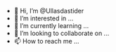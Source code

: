 - 👋 Hi, I’m @Ullasdastider
- 👀 I’m interested in ...
- 🌱 I’m currently learning ...
- 💞️ I’m looking to collaborate on ...
- 📫 How to reach me ...

<!---
Ullasdastider/Ullasdastider is a ✨ special ✨ repository because its `README.md` (this file) appears on your GitHub profile.
You can click the Preview link to take a look at your changes.
--->
